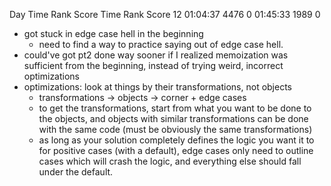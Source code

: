 Day       Time  Rank  Score       Time   Rank  Score
 12   01:04:37  4476      0   01:45:33   1989      0

- got stuck in edge case hell in the beginning
	- need to find a way to practice saying out of edge case hell.
- could've got pt2 done way sooner if I realized memoization was sufficient from the beginning, instead of trying weird, incorrect optimizations
- optimizations: look at things by their transformations, not objects
	- transformations -> objects -> corner + edge cases
	- to get the transformations, start from what you want to be done to the objects, and objects with similar transformations can be done with the same code (must be obviously the same transformations)
	- as long as your solution completely defines the logic you want it to for positive cases (with a default), edge cases only need to outline cases which will crash the logic, and everything else should fall under the default.